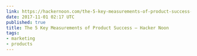 ```yaml
---
link: https://hackernoon.com/the-5-key-measurements-of-product-success-e53594aabb47
date: 2017-11-01 02:17 UTC
published: true
title: The 5 Key Measurements of Product Success – Hacker Noon
tags:
- marketing
- products
---
```



